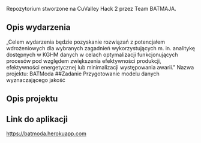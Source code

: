 Repozytorium stworzone na CuValley Hack 2 przez Team BATMAJA.
## Opis wydarzenia
„Celem wydarzenia będzie pozyskanie rozwiązań z potencjałem wdrożeniowych dla wybranych zagadnień wykorzystujących m. in. analitykę dostępnych w KGHM danych w celach optymalizacji funkcjonujących procesów pod względem zwiększenia efektywności produkcji, efektywności energetycznej lub minimalizacji występowania awarii.”
Nazwa projektu: BATModa
##Zadanie
Przygotowanie modelu danych wyznaczającego jakość 
## Opis projektu


## Link do aplikacji
https://batmoda.herokuapp.com
